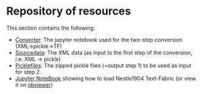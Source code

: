 # Repository of resources

This section contains the following:
  * [Converter](converter#readme): The jupyter notebook used for the two-step conversion (XML->pickle->TF)
  * [Sourcedata](sourcedata#readme): The XML data (as input to the first step of the conversion, i.e. XML -> pickle)
  * [Picklefiles](picklefiles#readme): The zipped pickle files (=output step 1) to be used as input for step 2.
  * [Jupyter NoteBook](load_text_fabric.ipynb) showing how to load Nestle1904 Text-Fabric (or view it on [nbviewer](https://nbviewer.org/github/tonyjurg/Nestle1904/blob/main/resources/load_text_fabric.ipynb))
